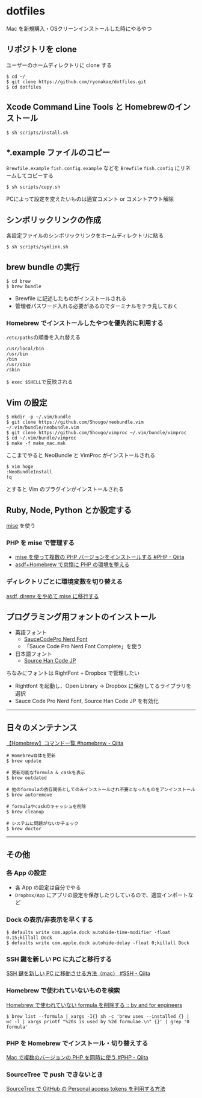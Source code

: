 # dotfiles

Mac を新規購入・OSクリーンインストールした時にやるやつ

## リポジトリを clone

ユーザーのホームディレクトリに clone する

```
$ cd ~/
$ git clone https://github.com/ryonakae/dotfiles.git
$ cd dotfiles
```

## Xcode Command Line Tools と Homebrewのインストール

```
$ sh scripts/install.sh
```

## *.example ファイルのコピー

`Brewfile.example` `fish.config.example` などを `Brewfile` `fish.config` にリネームしてコピーする

```
$ sh scripts/copy.sh
```

PCによって設定を変えたいものは適宜コメント or コメントアウト解除

## シンボリックリンクの作成

各設定ファイルのシンボリックリンクをホームディレクトリに貼る

```
$ sh scripts/symlink.sh
```

## brew bundle の実行

```
$ cd brew
$ brew bundle
```

- Brewfile に記述したものがインストールされる
- 管理者パスワード入れる必要があるのでターミナルをチラ見しておく

### Homebrew でインストールしたやつを優先的に利用する

`/etc/paths`の順番を入れ替える

```
/usr/local/bin
/usr/bin
/bin
/usr/sbin
/sbin
```

`$ exec $SHELL`で反映される

## Vim の設定

```
$ mkdir -p ~/.vim/bundle
$ git clone https://github.com/Shougo/neobundle.vim ~/.vim/bundle/neobundle.vim
$ git clone https://github.com/Shougo/vimproc ~/.vim/bundle/vimproc
$ cd ~/.vim/bundle/vimproc
$ make -f make_mac.mak
```

ここまでやると NeoBundle と VimProc がインストールされる

```
$ vim hoge
:NeoBundleInstall
!q
```

とすると Vim のプラグインがインストールされる

## Ruby, Node, Python とか設定する

[mise](https://mise.jdx.dev/) を使う

### PHP を mise で管理する

- [mise を使って複数の PHP バージョンをインストールする \#PHP \- Qiita](https://qiita.com/yuki777/items/8c71f4535e696a2434b3)
- [asdf\+Homebrew で怠惰に PHP の環境を整える](https://zenn.dev/meihei/articles/85f9c235c666f6)

### ディレクトリごとに環境変数を切り替える

[asdf, direnv をやめて mise に移行する](https://blog.sh1ma.dev/articles/20240108_from_asdf_to_mise)

## プログラミング用フォントのインストール

- 英語フォント
  - [SauceCodePro Nerd Font](https://github.com/ryanoasis/nerd-fonts/tree/master/patched-fonts/SourceCodePro)
  - 「Sauce Code Pro Nerd Font Complete」を使う
- 日本語フォント
  - [Source Han Code JP](https://github.com/adobe-fonts/source-han-code-jp)

ちなみにフォントは RightFont + Dropbox で管理したい

- Rightfont を起動し、Open Library -> Dropbox に保存してるライブラリを選択
- Sauce Code Pro Nerd Font, Source Han Code JP を有効化

-----

## 日々のメンテナンス

[【Homebrew】コマンド一覧 \#homebrew \- Qiita](https://qiita.com/P-man_Brown/items/82b7e2f1e108a72d89f4)

```
# Homebrew自体を更新
$ brew update

# 更新可能なformula & caskを表示
$ brew outdated

# 他のformulaの依存関係としてのみインストールされ不要となったものをアンインストール
$ brew autoremove

# formulaやcaskのキャッシュを削除
$ brew cleanup

# システムに問題がないかチェック
$ brew doctor
```

---

## その他

### 各 App の設定

- 各 App の設定は自分でやる
- `Dropbox/App` にアプリの設定を保存したりしているので、適宜インポートなど

### Dock の表示/非表示を早くする

```
$ defaults write com.apple.dock autohide-time-modifier -float 0.15;killall Dock
$ defaults write com.apple.dock autohide-delay -float 0;killall Dock
```

### SSH 鍵を新しい PC に丸ごと移行する

[SSH 鍵を新しい PC に移動させる方法（mac） \#SSH \- Qiita](https://qiita.com/yamaking/items/65da45bd69e616f8f88d)

### Homebrew で使われていないものを検索

[Homebrew で使われていない formula を削除する :: by and for engineers](https://yulii.github.io/brew-cleanup-installed-formulae-20200509.html)

```
$ brew list --formula | xargs -I{} sh -c 'brew uses --installed {} | wc -l | xargs printf "%20s is used by %2d formulae.\n" {}' | grep '0 formula'
```

### PHP を Homebrew でインストール・切り替えする

[Mac で複数のバージョンの PHP を同時に使う \#PHP \- Qiita](https://qiita.com/koriym/items/17662cd9c44c43081bf9)

### SourceTree で push できないとき

[SourceTree で GitHub の Personal access tokens を利用する方法](https://zenn.dev/koushikagawa/articles/3c35e503c8553a)

